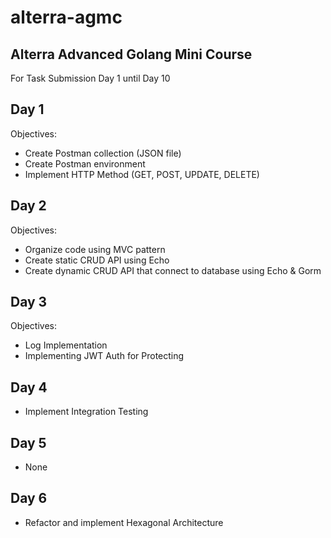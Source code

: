 # alterra-agmc
## Alterra Advanced Golang Mini Course

For Task Submission Day 1 until Day 10
 
## Day 1
Objectives:
- Create Postman collection (JSON file)
- Create Postman environment
- Implement HTTP Method (GET, POST, UPDATE, DELETE) 

## Day 2
Objectives:
- Organize code using MVC pattern
- Create static CRUD API using Echo
- Create dynamic CRUD API that connect to database using Echo & Gorm

## Day 3
Objectives:
- Log Implementation
- Implementing JWT Auth for Protecting

## Day 4
- Implement Integration Testing

## Day 5
- None

## Day 6
- Refactor and implement Hexagonal Architecture